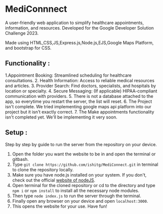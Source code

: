 # MediConnnect
A user-friendly web application to simplify healthcare appointments, information, and resources. Developed for the Google Developer Solution Challenge 2023.

Made using HTML,CSS,JS,Express.js,Node.js,EJS,Google Maps Platform, and bootstrap for CSS.

## Functionality : 
1.Appointment Booking: Streamlined scheduling for healthcare consultations.
2. Health Information: Access to reliable medical resources and articles.
3. Provider Search: Find doctors, specialists, and hospitals by location or specialty.
4. Secure Messaging: (If applicable) HIPAA-compliant communication with providers.
5. There is not a database attached to the app, so everytime you restart the server, the list will reset.
6. The Project isn't complete. We tried implementing google maps api platform into our project but it isn't exactly correct.
7. The Make appointments functionality isn't completed yet. We'll be implementing it very soon.

## Setup : 
Step by step by guide to run the server from the repository on your device.

1. Open the folder you want the website to be in and open the terminal or gitbash.
2. Type ```git clone https://github.com/ishitg/MediConnect.git``` in terminal to clone the repository locally.
3. Make sure you have node.js installed on your system. If you don't, check out the official [website of nodeJS](https://nodejs.org/en/download).
4. Open terminal for the cloned repository or cd to the directory and type ```npm i``` or ```npm install``` to install all the necessary node modules.
5. Then type ```node index.js``` to run the server through the terminal.
6. Finally open any browser on your device and open ```localhost:3000```.
7. This opens the website for your use. Have fun!
